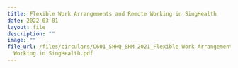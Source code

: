 ```yaml
---
title: Flexible Work Arrangements and Remote Working in SingHealth
date: 2022-03-01
layout: file
description: ""
image: ""
file_url: /files/circulars/C601_SHHQ_SHM 2021_Flexible Work Arrangements and Remote
  Working in SingHealth.pdf
---
```

